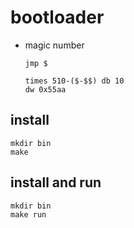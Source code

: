 

# bootloader
* magic number

    ```assembly
    jmp $

    times 510-($-$$) db 10
    dw 0x55aa
    ```

## install
``` console
mkdir bin
make 
```


## install and run
``` console
mkdir bin
make run
```
